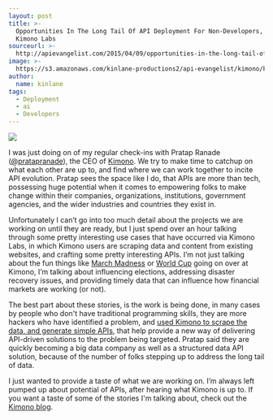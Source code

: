 ```yaml
---
layout: post
title: >-
  Opportunities In The Long Tail Of API Deployment For Non-Developers, Using
  Kimono Labs
sourceurl: >-
  http://apievangelist.com/2015/04/09/opportunities-in-the-long-tail-of-api-deployment-for-nondevelopers-using-kimono-labs/
image: >-
  https://s3.amazonaws.com/kinlane-productions2/api-evangelist/kimono/kimono-black-square.jpeg
author:
  name: kinlane
tags:
  - Deployment
  - ai
  - Developers
---
```

[![](https://s3.amazonaws.com/kinlane-productions2/api-evangelist/kimono/kimono-black-square.jpeg)](https://www.kimonolabs.com/)

I was just doing on of my regular check-ins with Pratap Ranade ([@pratapranade](https://twitter.com/pratapranade)), the CEO of [Kimono](https://www.kimonolabs.com/). We try to make time to catchup on what each other are up to, and find where we can work together to incite API evolution. Pratap sees the space like I do, that APIs are more than tech, possessing huge potential when it comes to empowering folks to make change within their companies, organizations, institutions, government agencies, and the wider industries and countries they exist in.

Unfortunately I can’t go into too much detail about the projects we are working on until they are ready, but I just spend over an hour talking through some pretty interesting use cases that have occurred via Kimono Labs, in which Kimono users are scraping data and content from existing websites, and crafting some pretty interesting APIs. I’m not just talking about the fun things like [March Madness](https://www.kimonolabs.com/marchmadness/explorer) or [World Cup](https://www.kimonolabs.com/worldcup/explorer) going on over at Kimono, I’m talking about influencing elections, addressing disaster recovery issues, and providing timely data that can influence how financial markets are working (or not).

The best part about these stories, is the work is being done, in many cases by people who don't have traditional programming skills, they are more hackers who have identified a problem, and [used Kimono to scrape the data, and generate simple APIs](https://www.kimonolabs.com/), that help provide a new way of delivering API-driven solutions to the problem being targeted. Pratap said they are quickly becoming a big data company as well as a structured data API solution, because of the number of folks stepping up to address the long tail of data.

I just wanted to provide a taste of what we are working on. I’m always left pumped up about potential of APIs, after hearing what Kimono is up to. If you want a taste of some of the stories I'm talking about, check out the [Kimono blog](http://blog.kimonolabs.com/).